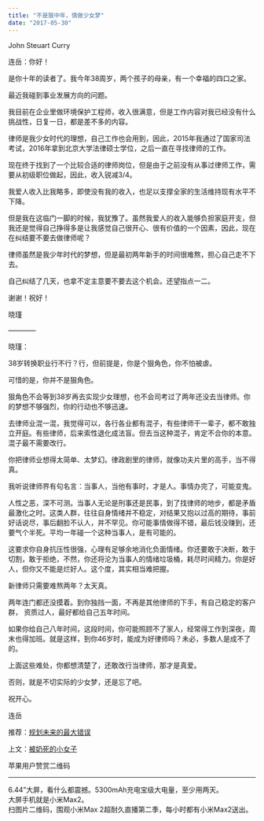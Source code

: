 ```yaml
---
title: "不是狠中年，慎做少女梦"
date: "2017-05-30"
---
```


John Steuart Curry

连岳：你好！

是你十年的读者了。我今年38周岁，两个孩子的母亲，有一个幸福的四口之家。

最近我碰到事业发展方向的问题。

我目前在企业里做环境保护工程师，收入很满意，但是工作内容对我已经没有什么挑战性，日复一日，都是差不多的内容。

律师是我少女时代的理想，自己工作也会用到，因此，2015年我通过了国家司法考试，2016年拿到北京大学法律硕士学位，之后一直在寻找律师的工作。

现在终于找到了一个比较合适的律师岗位，但是由于之前没有从事过律师工作，需要从初级职位做起，因此，收入锐减3/4。

我爱人收入比我略多，即使没有我的收入，也足以支撑全家的生活维持现有水平不下降。

但是我在这临门一脚的时候，我犹豫了。虽然我爱人的收入能够负担家庭开支，但我还是觉得自己挣得多是让我感觉自己很开心、很有价值的一个因素，因此，现在在纠结要不要去做律师呢？

律师虽然是我少年时代的梦想，但是最初两年新手的时间很难熬，担心自己走不下去。

自己纠结了几天，也拿不定主意要不要去这个机会。还望指点一二。

谢谢！祝好！

晓瑾

————

晓瑾：

38岁转换职业行不行？行，但前提是，你是个狠角色，你不怕被虐。

可惜的是，你并不是狠角色。

狠角色不会等到38岁再去实现少女理想，也不会司考过了两年还没去当律师。你的梦想不够强烈，你的行动也不够迅速。

去律师业混一混，我觉得可以，各行各业都有混子，有些律师干一辈子，都不敢独立开庭。有些律师，后来索性退化成法盲。但去当这种混子，肯定不合你的本意。混子最不需要改行。

你把律师业想得太简单、太梦幻。律政剧里的律师，就像功夫片里的高手，当不得真。  

我听说律师界有句名言：当事人，当他有事时，才是人。事情办完了，可能变鬼。

人性之恶，深不可测。当事人无论是刑事还是民事，到了找律师的地步，都是矛盾最激化之时。这类人群，往往自身情绪并不稳定，对结果又抱以过高的期待，事前好话说尽，事后翻脸不认人，并不罕见。你可能事情做得不错，最后钱没赚到，还要气个半死。平均一年碰一个这种当事人，是有可能的。

这要求你自身抗压性很强，心理有足够余地消化负面情绪。你还要敢于决断，敢于切割，敢于拒绝，不然，你还将沦为当事人的情绪垃圾桶，耗尽时间精力。你是好人，但你又不能是烂好人。这个度，其实相当难把握。

新律师只需要难熬两年？太天真。

两年连门都还没摸着。到你独挡一面，不再是其他律师的下手，有自己稳定的客户群， 资质过人，最好都给自己五年时间。

如果你给自己八年时间，这段时间，你可能照顾不了家人，经常得工作到深夜，周末也得加班。就是这样，到你46岁时，能成为好律师吗？未必，多数人是成不了的。

上面这些难处，你都想清楚了，还敢改行当律师，那才是真爱。

否则，就是不切实际的少女梦，还是忘了吧。

祝开心。

连岳

推荐：[规划未来的最大错误](http://mp.weixin.qq.com/s?__biz=MjM5NDU0Mjk2MQ==&mid=2651623041&idx=1&sn=b8f4985f57e48771a6164d4024f7511d&chksm=bd7e0a9f8a0983897b5ee17759cd1c3c008d93412b05584488cb5c0c30a581f2c3bfa797ed59&scene=21#wechat_redirect)

上文：[被奶死的小女子](http://mp.weixin.qq.com/s?__biz=MjM5NDU0Mjk2MQ==&mid=2651623100&idx=1&sn=d4c9178e54c784f0a2dc247ae63df694&chksm=bd7e0aa28a0983b4943e98006d2e287ed3944defb1c852a9bec64c4bcfbba89bc4ac6c708b8e&scene=21#wechat_redirect)

苹果用户赞赏二维码

* * *

6.44”大屏，看什么都震撼。5300mAh充电宝级大电量，至少用两天。  
大屏手机就是小米Max2。  
扫图片二维码，围观小米Max 2超耐久直播第二季，每小时都有小米Max2送出。
